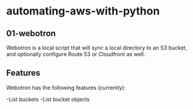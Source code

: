 # automating-aws-with-python

## 01-webotron 

Webotron is a local script that will sync a local directory to an S3 bucket, and optionally configure Route 53 or Cloudfront as well. 

## Features

Webotron has the following features (currently):

-List buckets
-List bucket objects